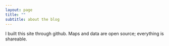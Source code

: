 ```yaml
---
layout: page
title: ""
subtitle: about the blog
---
```


I built this site through github. Maps and data are open source; everything is shareable.  
